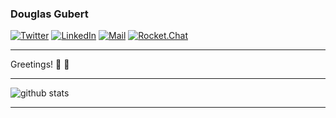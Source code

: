 ### Douglas Gubert

[![Twitter](https://img.shields.io/badge/-d_gubert-1ca0f1?style=flat-square&logo=twitter&logoColor=white&link=https://twitter.com/voidmalloc)](https://twitter.com/voidmalloc)
[![LinkedIn](https://img.shields.io/badge/-Douglas_Gubert-blue?style=flat-square&logo=Linkedin&logoColor=white&link=https://www.linkedin.com/in/douglas-gubert-66798127/)](https://www.linkedin.com/in/douglas-gubert-66798127/)
[![Mail](https://img.shields.io/badge/-douglas.gubert@gmail.com-c14438?style=flat-square&logo=Gmail&logoColor=white&link=mailto:douglas.gubert@gmail.com)](mailto:douglas.gubert@gmail.com)
[![Rocket.Chat](https://open.rocket.chat/api/v1/shield.svg?type=user&username=douglas.gubert)](https://open.rocket.chat/douglas.gubert)
<!--
[![PGP](https://img.shields.io/keybase/pgp/dgubert?style=flat-square)](https://keyserver.ubuntu.com/pks/lookup?op=get&search=0x592054efee01155264764ec9b6e314fbd713fc95)
-->

---

Greetings! 👋 :grimacing:

---

![github stats](https://github-readme-stats.vercel.app/api?username=d-gubert&show_icons=true)

---
